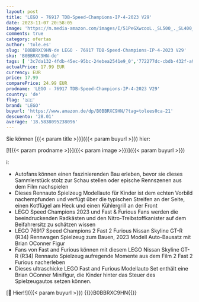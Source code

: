 ```yaml
---
layout: post
title: 'LEGO - 76917 TDB-Speed-Champions-IP-4-2023 V29'
date: 2023-11-07 20:58:05
image: 'https://m.media-amazon.com/images/I/51PeGXwcooL._SL500_._SL400_.jpg'
comments: true
category: ofertas
author: 'tole.es'
slug: 'B0BBRXC9HN-de LEGO - 76917 TDB-Speed-Champions-IP-4-2023 V29'
sku: 'B0BBRXC9HN-de'
tags: [ '3c7da132-4fdb-45ec-95bc-24ebea2541e9_0','772277dc-cbdb-432f-a915-25a321e9ed8c_0','772277dc-cbdb-432f-a915-25a321e9ed8c_3901','772277dc-cbdb-432f-a915-25a321e9ed8c_4401','Arborist Merchandising Root','Bauspielzeug & Konstruktionsspielzeug','Bauspielzeugsets','Custom Stores','LEGO','Selektion1','Self Service','Special Features Stores','Spiele, Spielzeug und Sammlerstücke für große Kinder','Spielzeug','Xmas23 Most wanted Toys','lego','🇩🇪', ]
actualPrice: 17.99 EUR
currency: EUR
price: 17.99
comparePrice: 24.99 EUR
prodname: 'LEGO - 76917 TDB-Speed-Champions-IP-4-2023 V29'
country: 'de'
flag: '🇩🇪'
brand: 'LEGO'
buyurl: 'https://www.amazon.de/dp/B0BBRXC9HN/?tag=tolees0ca-21'
descuento: '28.01'
average: '18.5838095238096'
---
```


Sie können [{{< param title >}}]({{< param buyurl >}}) hier:

[![{{< param prodname >}}]({{< param image >}})]({{< param buyurl >}})

ℹ️:

- Autofans können einen faszinierenden Bau erleben, bevor sie dieses Sammlerstück stolz zur Schau stellen oder epische Rennszenen aus dem Film nachspielen
- Dieses Rennauto Spielzeug Modellauto für Kinder ist dem echten Vorbild nachempfunden und verfügt über die typischen Streifen an der Seite, einen Kotflügel am Heck und einen Kühlergrill an der Front
- LEGO Speed Champions 2023 und Fast & Furious Fans werden die beeindruckenden Radkästen und den Nitro-Treibstoffkanister auf dem Beifahrersitz zu schätzen wissen
- LEGO 76917 Speed Champions 2 Fast 2 Furious Nissan Skyline GT-R (R34) Rennwagen Spielzeug zum Bauen, 2023 Modell Auto-Bausatz mit Brian OConner Figur
- Fans von Fast and Furious können mit diesem LEGO Nissan Skyline GT-R (R34) Rennauto Spielzeug aufregende Momente aus dem Film 2 Fast 2 Furious nacherleben
- Dieses ultraschicke LEGO Fast and Furious Modellauto Set enthält eine Brian OConner Minifigur, die Kinder hinter das Steuer des Spielzeugautos setzen können.

[🛒 Hier!!]({{< param buyurl >}})
{{<world>}}B0BBRXC9HN{{</world>}}
